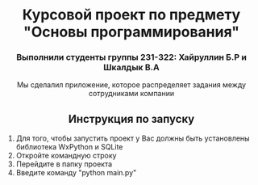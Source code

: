 <h1 align="center">Курсовой проект по предмету "Основы программирования"</h1>
<h3 align="center">Выполнили студенты группы 231-322: Хайруллин Б.Р и Шкалдык В.А</h3>
<p align="center">Мы сделалил приложение, которое распределяет задания между сотрудниками компании</p>

 <h2 align="center">Инструкция по запуску</h3>
  
  <ol>
    <li>Для того, чтобы запустить проект у Вас должны быть установлены библиотека WxPython и SQLite</li>
    <li>Откройте командную строку</li>
    <li>Перейдите в папку проекта</li>
    <li>Введите команду "python main.py"</li>
  </ol>
  
